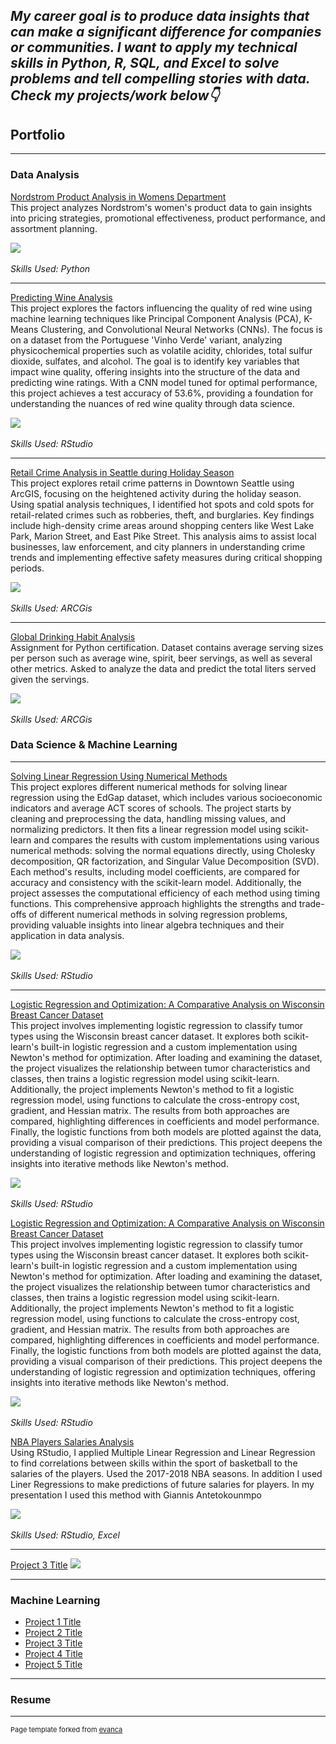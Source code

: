 ## *My career goal is to produce data insights that can make a significant difference for companies or communities. I want to apply my technical skills in Python, R, SQL, and Excel to solve problems and tell compelling stories with data. Check my projects/work below👇*

## Portfolio

---

### Data Analysis

[Nordstrom Product Analysis in Womens Department](/pdf/Nordstrom_Product_Data_Analysis.html)
<br>
This project analyzes Nordstrom's women's product data to gain insights into pricing strategies, promotional effectiveness, product performance, and assortment planning.

<img src="images/nordstrom_thumb.png?raw=true"/>

<br>
<br><i> Skills Used: Python </i>

---
[Predicting Wine Analysis](/pdf/Nordstrom_Product_Data_Analysis.html)
<br>
This project explores the factors influencing the quality of red wine using machine learning techniques like Principal Component Analysis (PCA), K-Means Clustering, and Convolutional Neural Networks (CNNs). The focus is on a dataset from the Portuguese 'Vinho Verde' variant, analyzing physicochemical properties such as volatile acidity, chlorides, total sulfur dioxide, sulfates, and alcohol. The goal is to identify key variables that impact wine quality, offering insights into the structure of the data and predicting wine ratings. With a CNN model tuned for optimal performance, this project achieves a test accuracy of 53.6%, providing a foundation for understanding the nuances of red wine quality through data science.

<img src="images/nordstrom_thumb.png?raw=true"/>

<br>
<br><i> Skills Used: RStudio </i>

---
[Retail Crime Analysis in Seattle during Holiday Season](/pdf/Nordstrom_Product_Data_Analysis.html)
<br>
This project explores retail crime patterns in Downtown Seattle using ArcGIS, focusing on the heightened activity during the holiday season. Using spatial analysis techniques, I identified hot spots and cold spots for retail-related crimes such as robberies, theft, and burglaries. Key findings include high-density crime areas around shopping centers like West Lake Park, Marion Street, and East Pike Street. This analysis aims to assist local businesses, law enforcement, and city planners in understanding crime trends and implementing effective safety measures during critical shopping periods.

<img src="images/nordstrom_thumb.png?raw=true"/>

<br>
<br><i> Skills Used: ARCGis </i>

---
[Global Drinking Habit Analysis](/pdf/Nordstrom_Product_Data_Analysis.html)
<br>
Assignment for Python certification. Dataset contains average serving sizes per person such as average wine, spirit, beer servings, as well as several other metrics. Asked to analyze the data and predict the total liters served given the servings.

<img src="images/nordstrom_thumb.png?raw=true"/>

<br>
<br><i> Skills Used: ARCGis </i>

### Data Science & Machine Learning

---
[Solving Linear Regression Using Numerical Methods](/pdf/Nordstrom_Product_Data_Analysis.html)
<br>
This project explores different numerical methods for solving linear regression using the EdGap dataset, which includes various socioeconomic indicators and average ACT scores of schools. The project starts by cleaning and preprocessing the data, handling missing values, and normalizing predictors. It then fits a linear regression model using scikit-learn and compares the results with custom implementations using various numerical methods: solving the normal equations directly, using Cholesky decomposition, QR factorization, and Singular Value Decomposition (SVD). Each method's results, including model coefficients, are compared for accuracy and consistency with the scikit-learn model. Additionally, the project assesses the computational efficiency of each method using timing functions. This comprehensive approach highlights the strengths and trade-offs of different numerical methods in solving regression problems, providing valuable insights into linear algebra techniques and their application in data analysis.

<img src="images/nordstrom_thumb.png?raw=true"/>

<br>
<br><i> Skills Used: RStudio </i>


---
[Logistic Regression and Optimization: A Comparative Analysis on Wisconsin Breast Cancer Dataset](/pdf/Nordstrom_Product_Data_Analysis.html)
<br>
This project involves implementing logistic regression to classify tumor types using the Wisconsin breast cancer dataset. It explores both scikit-learn's built-in logistic regression and a custom implementation using Newton's method for optimization. After loading and examining the dataset, the project visualizes the relationship between tumor characteristics and classes, then trains a logistic regression model using scikit-learn. Additionally, the project implements Newton's method to fit a logistic regression model, using functions to calculate the cross-entropy cost, gradient, and Hessian matrix. The results from both approaches are compared, highlighting differences in coefficients and model performance. Finally, the logistic functions from both models are plotted against the data, providing a visual comparison of their predictions. This project deepens the understanding of logistic regression and optimization techniques, offering insights into iterative methods like Newton's method.

<img src="images/nordstrom_thumb.png?raw=true"/>

<br>
<br><i> Skills Used: RStudio </i>

[Logistic Regression and Optimization: A Comparative Analysis on Wisconsin Breast Cancer Dataset](/pdf/Nordstrom_Product_Data_Analysis.html)
<br>
This project involves implementing logistic regression to classify tumor types using the Wisconsin breast cancer dataset. It explores both scikit-learn's built-in logistic regression and a custom implementation using Newton's method for optimization. After loading and examining the dataset, the project visualizes the relationship between tumor characteristics and classes, then trains a logistic regression model using scikit-learn. Additionally, the project implements Newton's method to fit a logistic regression model, using functions to calculate the cross-entropy cost, gradient, and Hessian matrix. The results from both approaches are compared, highlighting differences in coefficients and model performance. Finally, the logistic functions from both models are plotted against the data, providing a visual comparison of their predictions. This project deepens the understanding of logistic regression and optimization techniques, offering insights into iterative methods like Newton's method.

<img src="images/nordstrom_thumb.png?raw=true"/>

<br>
<br><i> Skills Used: RStudio</i>

[NBA Players Salaries Analysis](/pdf/Nordstrom_Product_Data_Analysis.html)
<br>
Using RStudio, I applied Multiple Linear Regression and Linear Regression to find correlations between skills within the sport of basketball to the salaries of the players. Used the 2017-2018 NBA seasons. In addition I used Liner Regressions to make predictions of future salaries for players. In my presentation I used this method with Giannis Antetokounmpo

<img src="images/nordstrom_thumb.png?raw=true"/>

<br>
<br><i> Skills Used: RStudio, Excel</i>


---
[Project 3 Title](http://example.com/)
<img src="images/dummy_thumbnail.jpg?raw=true"/>

---

### Machine Learning

- [Project 1 Title](http://example.com/)
- [Project 2 Title](http://example.com/)
- [Project 3 Title](http://example.com/)
- [Project 4 Title](http://example.com/)
- [Project 5 Title](http://example.com/)

---

### Resume



---
<p style="font-size:11px">Page template forked from <a href="https://github.com/evanca/quick-portfolio">evanca</a></p>
<!-- Remove above link if you don't want to attibute -->
